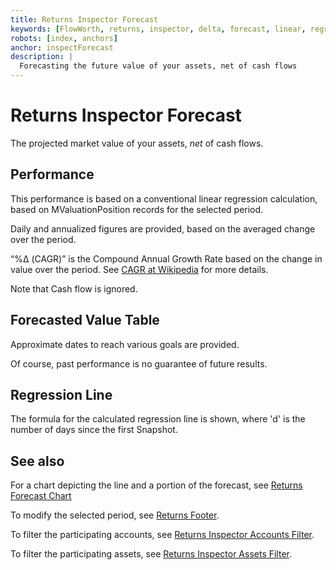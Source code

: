 ```yaml
---
title: Returns Inspector Forecast
keywords: [FlowWorth, returns, inspector, delta, forecast, linear, regression]
robots: [index, anchors]
anchor: inspectForecast
description: |
  Forecasting the future value of your assets, net of cash flows
---
```


# Returns Inspector Forecast

The projected market value of your assets, _net_ of cash flows.

## Performance

This performance is based on a conventional linear regression calculation, based on MValuationPosition records for the selected period. 

Daily and annualized figures are provided, based on the averaged change over the period.

“%Δ (CAGR)” is the Compound Annual Growth Rate based on the change in value over the period. See [CAGR at Wikipedia](https://en.wikipedia.org/wiki/Compound_annual_growth_rate) for more details.

Note that Cash flow is ignored.

## Forecasted Value Table

Approximate dates to reach various goals are provided.

Of course, past performance is no guarantee of future results.

## Regression Line

The formula for the calculated regression line is shown, where 'd' is the number of days since the first Snapshot.

## See also

For a chart depicting the line and a portion of the forecast, see [Returns Forecast Chart](returnsForecast)

To modify the selected period, see [Returns Footer](returnsFooter).

To filter the participating accounts, see [Returns Inspector Accounts Filter](inspectAccounts).

To filter the participating assets, see [Returns Inspector Assets Filter](inspectAssets).

